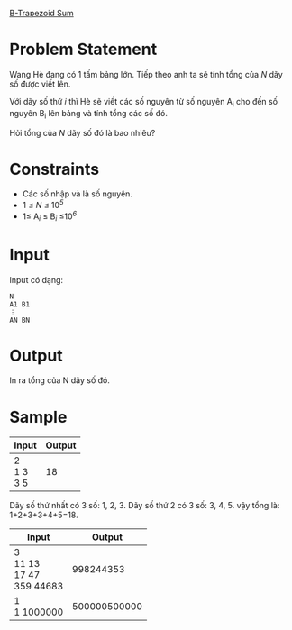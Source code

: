 [B-Trapezoid Sum](https://atcoder.jp/contests/abc181/tasks/abc181_b)
# Problem Statement
Wang Hè đang có 1 tấm bảng lớn. Tiếp theo anh ta sẽ tính tổng của *N* dãy số được viết lên.

Với dãy số thứ $i$ thì Hè sẽ viết các số nguyên từ số nguyên A<sub>i</sub> cho đến số nguyên B<sub>i</sub> lên bảng và tính tổng các số đó.

Hỏi tổng của *N* dãy số đó là bao nhiêu?

# Constraints
* Các số nhập và là số nguyên.
* 1 ≤ *N* ≤ 10<sup><i>5</i></sup>
* 1≤ A<sub><i>i</i></sub> ≤ B<sub><i>i</i></sub> ≤10<sup><i>6</i></sup>

# Input
Input có dạng:
```
N
A1 B1
⋮
AN BN
```
# Output
In ra tổng của N dãy số đó.

# Sample
|Input|Output|
|-|-|
|2<br/>1 3<br/>3 5|18|

Dãy số thứ nhất có 3 số: 1, 2, 3.
Dãy số thứ 2 có 3 số: 3, 4, 5.
vậy tổng là: 1+2+3+3+4+5=18.

|Input|Output|
|-|-|
|3<br/>11 13<br/>17 47<br/>359 44683|998244353|
|1<br/>1 1000000|500000500000|

